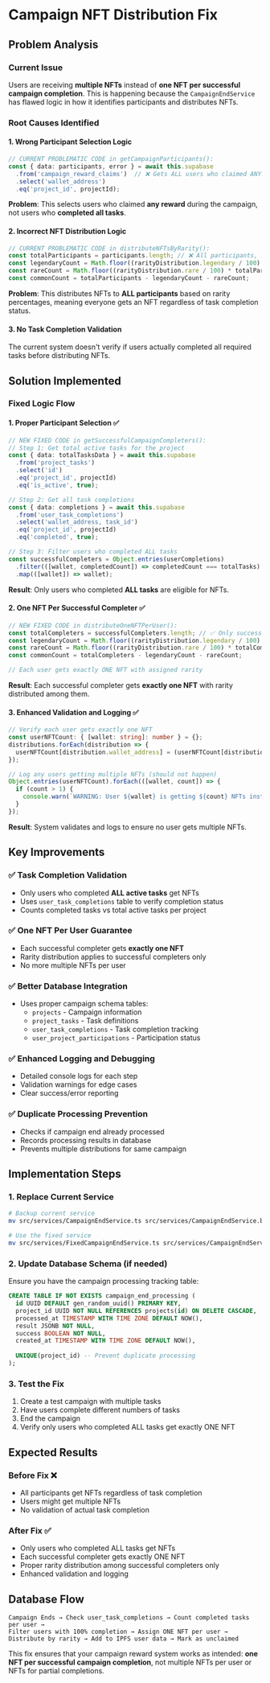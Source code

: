 # Campaign NFT Distribution Fix

## Problem Analysis

### Current Issue
Users are receiving **multiple NFTs** instead of **one NFT per successful campaign completion**. This is happening because the `CampaignEndService` has flawed logic in how it identifies participants and distributes NFTs.

### Root Causes Identified

#### 1. **Wrong Participant Selection Logic**
```typescript
// CURRENT PROBLEMATIC CODE in getCampaignParticipants():
const { data: participants, error } = await this.supabase
  .from('campaign_reward_claims')  // ❌ Gets ALL users who claimed ANY reward
  .select('wallet_address')
  .eq('project_id', projectId);
```

**Problem**: This selects users who claimed **any reward** during the campaign, not users who **completed all tasks**.

#### 2. **Incorrect NFT Distribution Logic**
```typescript
// CURRENT PROBLEMATIC CODE in distributeNFTsByRarity():
const totalParticipants = participants.length; // ❌ All participants, not successful completers
const legendaryCount = Math.floor((rarityDistribution.legendary / 100) * totalParticipants);
const rareCount = Math.floor((rarityDistribution.rare / 100) * totalParticipants);
const commonCount = totalParticipants - legendaryCount - rareCount;
```

**Problem**: This distributes NFTs to **ALL participants** based on rarity percentages, meaning everyone gets an NFT regardless of task completion status.

#### 3. **No Task Completion Validation**
The current system doesn't verify if users actually completed all required tasks before distributing NFTs.

## Solution Implemented

### Fixed Logic Flow

#### 1. **Proper Participant Selection** ✅
```typescript
// NEW FIXED CODE in getSuccessfulCampaignCompleters():
// Step 1: Get total active tasks for the project
const { data: totalTasksData } = await this.supabase
  .from('project_tasks')
  .select('id')
  .eq('project_id', projectId)
  .eq('is_active', true);

// Step 2: Get all task completions
const { data: completions } = await this.supabase
  .from('user_task_completions')
  .select('wallet_address, task_id')
  .eq('project_id', projectId)
  .eq('completed', true);

// Step 3: Filter users who completed ALL tasks
const successfulCompleters = Object.entries(userCompletions)
  .filter(([wallet, completedCount]) => completedCount === totalTasks)
  .map(([wallet]) => wallet);
```

**Result**: Only users who completed **ALL tasks** are eligible for NFTs.

#### 2. **One NFT Per Successful Completer** ✅
```typescript
// NEW FIXED CODE in distributeOneNFTPerUser():
const totalCompleters = successfulCompleters.length; // ✅ Only successful completers
const legendaryCount = Math.floor((rarityDistribution.legendary / 100) * totalCompleters);
const rareCount = Math.floor((rarityDistribution.rare / 100) * totalCompleters);
const commonCount = totalCompleters - legendaryCount - rareCount;

// Each user gets exactly ONE NFT with assigned rarity
```

**Result**: Each successful completer gets **exactly one NFT** with rarity distributed among them.

#### 3. **Enhanced Validation and Logging** ✅
```typescript
// Verify each user gets exactly one NFT
const userNFTCount: { [wallet: string]: number } = {};
distributions.forEach(distribution => {
  userNFTCount[distribution.wallet_address] = (userNFTCount[distribution.wallet_address] || 0) + 1;
});

// Log any users getting multiple NFTs (should not happen)
Object.entries(userNFTCount).forEach(([wallet, count]) => {
  if (count > 1) {
    console.warn(`WARNING: User ${wallet} is getting ${count} NFTs instead of 1!`);
  }
});
```

**Result**: System validates and logs to ensure no user gets multiple NFTs.

## Key Improvements

### ✅ **Task Completion Validation**
- Only users who completed **ALL active tasks** get NFTs
- Uses `user_task_completions` table to verify completion status
- Counts completed tasks vs total active tasks per project

### ✅ **One NFT Per User Guarantee**
- Each successful completer gets **exactly one NFT**
- Rarity distribution applies to successful completers only
- No more multiple NFTs per user

### ✅ **Better Database Integration**
- Uses proper campaign schema tables:
  - `projects` - Campaign information
  - `project_tasks` - Task definitions
  - `user_task_completions` - Task completion tracking
  - `user_project_participations` - Participation status

### ✅ **Enhanced Logging and Debugging**
- Detailed console logs for each step
- Validation warnings for edge cases
- Clear success/error reporting

### ✅ **Duplicate Processing Prevention**
- Checks if campaign end already processed
- Records processing results in database
- Prevents multiple distributions for same campaign

## Implementation Steps

### 1. Replace Current Service
```bash
# Backup current service
mv src/services/CampaignEndService.ts src/services/CampaignEndService.backup.ts

# Use the fixed service
mv src/services/FixedCampaignEndService.ts src/services/CampaignEndService.ts
```

### 2. Update Database Schema (if needed)
Ensure you have the campaign processing tracking table:

```sql
CREATE TABLE IF NOT EXISTS campaign_end_processing (
  id UUID DEFAULT gen_random_uuid() PRIMARY KEY,
  project_id UUID NOT NULL REFERENCES projects(id) ON DELETE CASCADE,
  processed_at TIMESTAMP WITH TIME ZONE DEFAULT NOW(),
  result JSONB NOT NULL,
  success BOOLEAN NOT NULL,
  created_at TIMESTAMP WITH TIME ZONE DEFAULT NOW(),
  
  UNIQUE(project_id) -- Prevent duplicate processing
);
```

### 3. Test the Fix
1. Create a test campaign with multiple tasks
2. Have users complete different numbers of tasks
3. End the campaign
4. Verify only users who completed ALL tasks get exactly ONE NFT

## Expected Results

### Before Fix ❌
- All participants get NFTs regardless of task completion
- Users might get multiple NFTs
- No validation of actual task completion

### After Fix ✅
- Only users who completed ALL tasks get NFTs
- Each successful completer gets exactly ONE NFT
- Proper rarity distribution among successful completers only
- Enhanced validation and logging

## Database Flow

```
Campaign Ends → Check user_task_completions → Count completed tasks per user → 
Filter users with 100% completion → Assign ONE NFT per user → 
Distribute by rarity → Add to IPFS user data → Mark as unclaimed
```

This fix ensures that your campaign reward system works as intended: **one NFT per successful campaign completion**, not multiple NFTs per user or NFTs for partial completions.
